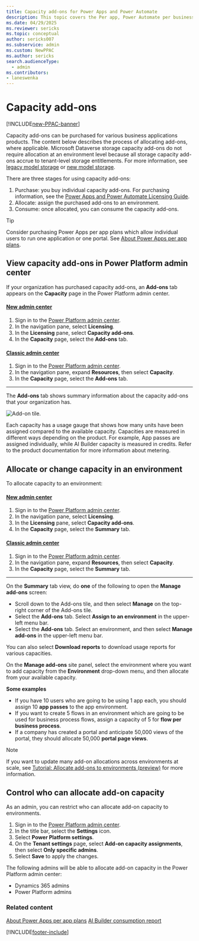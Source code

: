 ```yaml
---
title: Capacity add-ons for Power Apps and Power Automate  
description: This topic covers the Per app, Power Automate per business process, AI builder, Portal logins, and Portal views. 
ms.date: 04/29/2025
ms.reviewer: sericks
ms.topic: conceptual
author: sericks007
ms.subservice: admin
ms.custom: NewPPAC
ms.author: sericks
search.audienceType: 
  - admin
ms.contributors:
- laneswenka
---
```

# Capacity add-ons

[!INCLUDE[new-PPAC-banner](~/includes/new-PPAC-banner.md)]

Capacity add-ons can be purchased for various business applications products.  The content below describes the process of allocating add-ons, where applicable.  Microsoft Dataverse storage capacity add-ons do not require allocation at an environment level because all storage capacity add-ons accrue to tenant-level storage entitlements.  For more information, see [legacy model storage](legacy-capacity-storage.md) or [new model storage](capacity-storage.md).

There are three stages for using capacity add-ons:

1. Purchase: you buy individual capacity add-ons. For purchasing information, see the [Power Apps and Power Automate Licensing Guide](https://go.microsoft.com/fwlink/?linkid=2085130).
2. Allocate: assign the purchased add-ons to an environment.
3. Consume: once allocated, you can consume the capacity add-ons.

> [!TIP]
> Consider purchasing Power Apps per app plans which allow individual users to run one application or one portal. See [About Power Apps per app plans](about-powerapps-perapp.md).

## View capacity add-ons in Power Platform admin center

If your organization has purchased capacity add-ons, an **Add-ons** tab appears on the **Capacity** page in the Power Platform admin center.

#### [New admin center](#tab/new)
1. Sign in to the [Power Platform admin center](https://admin.powerplatform.microsoft.com/).
1. In the navigation pane, select **Licensing**.
1. In the **Licensing** pane, select **Capacity add-ons**.
1. In the **Capacity** page, select the **Add-ons** tab.

#### [Classic admin center](#tab/classic)
1. Sign in to the [Power Platform admin center](https://admin.powerplatform.microsoft.com/).
1. In the navigation pane, expand **Resources**, then select **Capacity**.
1. In the **Capacity** page, select the **Add-ons** tab.
---

The **Add-ons** tab shows summary information about the capacity add-ons that your organization has.

![Add-on tile.](media/add-on-tile2.png "Add-on tile")

Each capacity has a usage gauge that shows how many units have been assigned compared to the available capacity. Capacities are measured in different ways depending on the product. For example, App passes are assigned individually, while AI Builder capacity is measured in credits. Refer to the product documentation for more information about metering.

## Allocate or change capacity in an environment

To allocate capacity to an environment:

#### [New admin center](#tab/new)
1. Sign in to the [Power Platform admin center](https://admin.powerplatform.microsoft.com/).
1. In the navigation pane, select **Licensing**.
1. In the **Licensing** pane, select **Capacity add-ons**.
1. In the **Capacity** page, select the **Summary** tab.

#### [Classic admin center](#tab/classic)
1. Sign in to the [Power Platform admin center](https://admin.powerplatform.microsoft.com/).
1. In the navigation pane, expand **Resources**, then select **Capacity**.
1. In the **Capacity** page, select the **Summary** tab.
---

On the **Summary** tab view, do **one** of the following to open the **Manage add-ons** screen:

- Scroll down to the Add-ons tile, and then select **Manage** on the top-right corner of the Add-ons tile.
- Select the **Add-ons** tab. Select **Assign to an environment** in the upper-left menu bar.    
- Select the **Add-ons** tab. Select an environment, and then select **Manage add-ons** in the upper-left menu bar.

You can also select **Download reports** to download usage reports for various capacities.
   
On the **Manage add-ons** site panel, select the environment where you want to add capacity from the **Environment** drop-down menu, and then allocate from your available capacity.

   **Some examples**

   - If you have 10 users who are going to be using 1 app each, you should assign 10 **app passes** to the app environment.
   - If you want to create 5 flows in an environment which are going to be used for business process flows, assign a capacity of 5 for **flow per business process**.
   - If a company has created a portal and anticipate 50,000 views of the portal, they should allocate 50,000 **portal page views**.

  > [!NOTE]
  > If you want to update many add-on allocations across environments at scale, see [Tutorial: Allocate add-ons to environments (preview)](./programmability-tutorial-allocate-capacity-addons.md) for more information.

## Control who can allocate add-on capacity

As an admin, you can restrict who can allocate add-on capacity to environments.

1. Sign in to the [Power Platform admin center](https://admin.powerplatform.microsoft.com/).
2. In the title bar, select the **Settings** icon.
3. Select **Power Platform settings**.
4. On the **Tenant settings** page, select **Add-on capacity assignments**, then select **Only specific admins**.
5. Select **Save** to apply the changes.

The following admins will be able to allocate add-on capacity in the Power Platform admin center:

- Dynamics 365 admins
- Power Platform admins

### Related content
[About Power Apps per app plans](about-powerapps-perapp.md)
[AI Builder consumption report](/ai-builder/administer-consumption-report)


[!INCLUDE[footer-include](../includes/footer-banner.md)]
